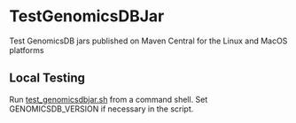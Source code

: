 # TestGenomicsDBJar
Test GenomicsDB jars published on Maven Central for the Linux and MacOS platforms

## Local Testing
Run [test_genomicsdbjar.sh](test_genomicsdbjar.sh) from a command shell. Set GENOMICSDB_VERSION if necessary in the script.
